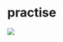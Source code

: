 # practise

![](https://en.wikipedia.org/wiki/Tree#/media/File:Ash_Tree_-_geograph.org.uk_-_590710.jpg)
